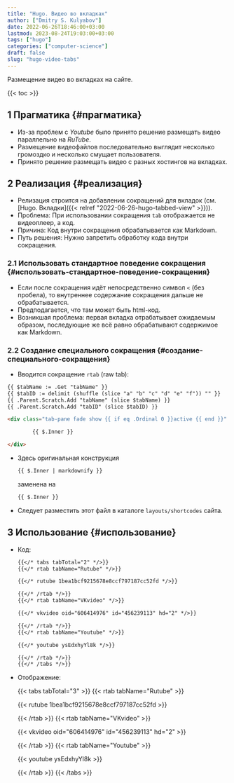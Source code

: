 ```yaml
---
title: "Hugo. Видео во вкладках"
author: ["Dmitry S. Kulyabov"]
date: 2022-06-26T18:46:00+03:00
lastmod: 2023-08-24T19:03:00+03:00
tags: ["hugo"]
categories: ["computer-science"]
draft: false
slug: "hugo-video-tabs"
---
```


Размещение видео во вкладках на сайте.

<!--more-->

{{< toc >}}


## <span class="section-num">1</span> Прагматика {#прагматика}

-   Из-за проблем с _Youtube_ было принято решение размещать видео параллельно на _RuTube_.
-   Размещение видеофайлов последовательно выглядит несколько громоздко и несколько смущает пользователя.
-   Принято решение размещать видео с разных хостингов на вкладках.


## <span class="section-num">2</span> Реализация {#реализация}

-   Релизация строится на добавлении сокращений для вкладок (см. [Hugo. Вкладки]({{< relref "2022-06-26-hugo-tabbed-view" >}})).
-   Проблема: При использовании сокращения `tab` отображается не видеоплеер, а код.
-   Причина: Код внутри сокращения обрабатывается как Markdown.
-   Путь решения: Нужно запретить обработку кода внутри сокращения.


### <span class="section-num">2.1</span> Использовать стандартное поведение сокращения {#использовать-стандартное-поведение-сокращения}

-   Если после сокращения идёт непосредственно символ `<` (без пробела), то внутреннее содержание сокращения дальше не обрабатывается.
-   Предподагается, что там может быть html-код.
-   Возникшая проблема: первая вкладка отрабатывает ожидаемым образом, последующие же всё равно обрабатывают содержимое как Markdown.


### <span class="section-num">2.2</span> Создание специального сокращения {#создание-специального-сокращения}

-   Вводится сокращение `rtab` (raw tab):

<!--listend-->

```html
{{ $tabName := .Get "tabName" }}
{{ $tabID := delimit (shuffle (slice "a" "b" "c" "d" "e" "f")) "" }}
{{ .Parent.Scratch.Add "tabName" (slice $tabName) }}
{{ .Parent.Scratch.Add "tabID" (slice $tabID) }}

<div class="tab-pane fade show {{ if eq .Ordinal 0 }}active {{ end }}" id="{{ $tabID }}" role="tabpanel" aria-labelledby="nav-1">

        {{ $.Inner }}

</div>
```

-   Здесь оригинальная конструкция
    ```html
    {{ $.Inner | markdownify }}
    ```
    заменена на
    ```html
    {{ $.Inner }}
    ```
-   Следует разместить этот файл в каталоге `layouts/shortcodes` сайта.


## <span class="section-num">3</span> Использование {#использование}

-   Код:
    ```markdown
    {{</* tabs tabTotal="2" */>}}
    {{</* rtab tabName="Rutube" */>}}

    {{</* rutube 1bea1bcf9215678e8ccf797187cc52fd */>}}

    {{</* /rtab */>}}
    {{</* rtab tabName="VKvideo" */>}}

    {{</* vkvideo oid="606414976" id="456239113" hd="2" */>}}

    {{</* /rtab */>}}
    {{</* rtab tabName="Youtube" */>}}

    {{</* youtube ysEdxhyYl8k */>}}

    {{</* /rtab */>}}
    {{</* /tabs */>}}
    ```
-   Отображение:

    {{< tabs tabTotal="3" >}}
    {{< rtab tabName="Rutube" >}}

    {{< rutube 1bea1bcf9215678e8ccf797187cc52fd >}}

    {{< /rtab >}}
    {{< rtab tabName="VKvideo" >}}

    {{< vkvideo oid="606414976" id="456239113" hd="2" >}}

    {{< /rtab >}}
    {{< rtab tabName="Youtube" >}}

    {{< youtube ysEdxhyYl8k >}}

    {{< /rtab >}}
    {{< /tabs >}}
